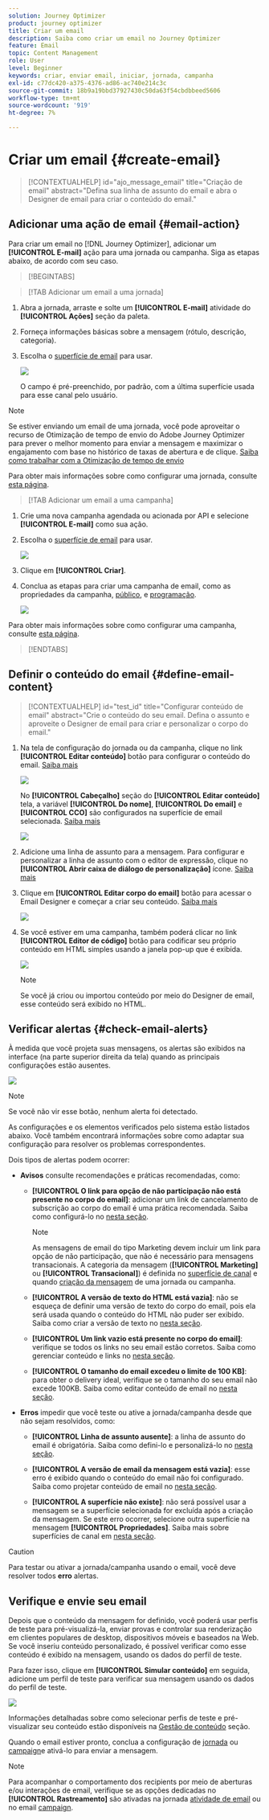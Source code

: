 ```yaml
---
solution: Journey Optimizer
product: journey optimizer
title: Criar um email
description: Saiba como criar um email no Journey Optimizer
feature: Email
topic: Content Management
role: User
level: Beginner
keywords: criar, enviar email, iniciar, jornada, campanha
exl-id: c77dc420-a375-4376-ad86-ac740e214c3c
source-git-commit: 18b9a19bbd37927430c50da63f54cbdbbeed5606
workflow-type: tm+mt
source-wordcount: '919'
ht-degree: 7%

---
```


# Criar um email {#create-email}

>[!CONTEXTUALHELP]
>id="ajo_message_email"
>title="Criação de email"
>abstract="Defina sua linha de assunto do email e abra o Designer de email para criar o conteúdo do email."


## Adicionar uma ação de email {#email-action}

Para criar um email no [!DNL Journey Optimizer], adicionar um **[!UICONTROL E-mail]** ação para uma jornada ou campanha. Siga as etapas abaixo, de acordo com seu caso.

>[!BEGINTABS]

>[!TAB Adicionar um email a uma jornada]

1. Abra a jornada, arraste e solte um **[!UICONTROL E-mail]** atividade do **[!UICONTROL Ações]** seção da paleta.

1. Forneça informações básicas sobre a mensagem (rótulo, descrição, categoria).

1. Escolha o [superfície de email](email-settings.md) para usar.

   ![](assets/email_journey.png)

   O campo é pré-preenchido, por padrão, com a última superfície usada para esse canal pelo usuário.

>[!NOTE]
>
>Se estiver enviando um email de uma jornada, você pode aproveitar o recurso de Otimização de tempo de envio do Adobe Journey Optimizer para prever o melhor momento para enviar a mensagem e maximizar o engajamento com base no histórico de taxas de abertura e de clique. [Saiba como trabalhar com a Otimização de tempo de envio](../building-journeys/journeys-message.md#send-time-optimization)

Para obter mais informações sobre como configurar uma jornada, consulte [esta página](../building-journeys/journey-gs.md).

>[!TAB Adicionar um email a uma campanha]

1. Crie uma nova campanha agendada ou acionada por API e selecione **[!UICONTROL E-mail]** como sua ação.

1. Escolha o [superfície de email](email-settings.md) para usar.

   ![](assets/email_campaign.png)

1. Clique em **[!UICONTROL Criar]**.

1. Conclua as etapas para criar uma campanha de email, como as propriedades da campanha, [público](../audience/about-audiences.md), e [programação](../campaigns/create-campaign.md#schedule).

   ![](assets/email_campaign_steps.png)

<!--
From the **[!UICONTROL Action]** section, specify if you want to track how your recipients react to your delivery: you can track email opens, and/or clicks on links and buttons in your email.

![](assets/email_campaign_tracking.png)
-->

Para obter mais informações sobre como configurar uma campanha, consulte [esta página](../campaigns/get-started-with-campaigns.md).

>[!ENDTABS]

## Definir o conteúdo do email {#define-email-content}

<!-- update the quarry component with right ID value-->

>[!CONTEXTUALHELP]
>id="test_id"
>title="Configurar conteúdo de email"
>abstract="Crie o conteúdo do seu email. Defina o assunto e aproveite o Designer de email para criar e personalizar o corpo do email."

1. Na tela de configuração do jornada ou da campanha, clique no link **[!UICONTROL Editar conteúdo]** botão para configurar o conteúdo do email. [Saiba mais](get-started-email-design.md)

   ![](assets/email_campaign_edit_content.png)

   No **[!UICONTROL Cabeçalho]** seção do **[!UICONTROL Editar conteúdo]** tela, a variável **[!UICONTROL Do nome]**, **[!UICONTROL Do email]** e **[!UICONTROL CCO]** são configurados na superfície de email selecionada. [Saiba mais](email-settings.md) <!--check if same for journey-->

   ![](assets/email_designer_edit_content_header.png)

1. Adicione uma linha de assunto para a mensagem. Para configurar e personalizar a linha de assunto com o editor de expressão, clique no **[!UICONTROL Abrir caixa de diálogo de personalização]** ícone. [Saiba mais](../personalization/personalization-build-expressions.md)

1. Clique em **[!UICONTROL Editar corpo do email]** botão para acessar o Email Designer e começar a criar seu conteúdo. [Saiba mais](get-started-email-design.md)

   ![](assets/email_designer_edit_email_body.png)

1. Se você estiver em uma campanha, também poderá clicar no link **[!UICONTROL Editor de código]** botão para codificar seu próprio conteúdo em HTML simples usando a janela pop-up que é exibida.

   ![](assets/email_designer_edit_code_editor.png)

   >[!NOTE]
   >
   >Se você já criou ou importou conteúdo por meio do Designer de email, esse conteúdo será exibido no HTML.

## Verificar alertas {#check-email-alerts}

À medida que você projeta suas mensagens, os alertas são exibidos na interface (na parte superior direita da tela) quando as principais configurações estão ausentes.

![](assets/email_journey_alerts_details.png)

>[!NOTE]
>
>Se você não vir esse botão, nenhum alerta foi detectado.

As configurações e os elementos verificados pelo sistema estão listados abaixo. Você também encontrará informações sobre como adaptar sua configuração para resolver os problemas correspondentes.

Dois tipos de alertas podem ocorrer:

* **Avisos** consulte recomendações e práticas recomendadas, como:

   * **[!UICONTROL O link para opção de não participação não está presente no corpo do email]**: adicionar um link de cancelamento de subscrição ao corpo do email é uma prática recomendada. Saiba como configurá-lo no [nesta seção](../privacy/opt-out.md#opt-out-management).

     >[!NOTE]
     >
     >As mensagens de email do tipo Marketing devem incluir um link para opção de não participação, que não é necessário para mensagens transacionais. A categoria da mensagem (**[!UICONTROL Marketing]** ou **[!UICONTROL Transacional]**) é definida no [superfície de canal](email-settings.md#email-type) e quando [criação da mensagem](#create-email-journey-campaign) de uma jornada ou campanha.

   * **[!UICONTROL A versão de texto do HTML está vazia]**: não se esqueça de definir uma versão de texto do corpo do email, pois ela será usada quando o conteúdo do HTML não puder ser exibido. Saiba como criar a versão de texto no [nesta seção](text-version-email.md).

   * **[!UICONTROL Um link vazio está presente no corpo do email]**: verifique se todos os links no seu email estão corretos. Saiba como gerenciar conteúdo e links no [nesta seção](content-from-scratch.md).

   * **[!UICONTROL O tamanho do email excedeu o limite de 100 KB]**: para obter o delivery ideal, verifique se o tamanho do seu email não excede 100KB. Saiba como editar conteúdo de email no [nesta seção](content-from-scratch.md).

* **Erros** impedir que você teste ou ative a jornada/campanha desde que não sejam resolvidos, como:

   * **[!UICONTROL Linha de assunto ausente]**: a linha de assunto do email é obrigatória. Saiba como defini-lo e personalizá-lo no [nesta seção](create-email.md).

  <!--HTML is empty when Amp HTML is present-->

   * **[!UICONTROL A versão de email da mensagem está vazia]**: esse erro é exibido quando o conteúdo do email não foi configurado. Saiba como projetar conteúdo de email no [nesta seção](get-started-email-design.md).

   * **[!UICONTROL A superfície não existe]**: não será possível usar a mensagem se a superfície selecionada for excluída após a criação da mensagem. Se este erro ocorrer, selecione outra superfície na mensagem **[!UICONTROL Propriedades]**. Saiba mais sobre superfícies de canal em [nesta seção](../configuration/channel-surfaces.md).

>[!CAUTION]
>
>Para testar ou ativar a jornada/campanha usando o email, você deve resolver todos **erro** alertas.

## Verifique e envie seu email

Depois que o conteúdo da mensagem for definido, você poderá usar perfis de teste para pré-visualizá-la, enviar provas e controlar sua renderização em clientes populares de desktop, dispositivos móveis e baseados na Web. Se você inseriu conteúdo personalizado, é possível verificar como esse conteúdo é exibido na mensagem, usando os dados do perfil de teste.

Para fazer isso, clique em **[!UICONTROL Simular conteúdo]** em seguida, adicione um perfil de teste para verificar sua mensagem usando os dados do perfil de teste.

![](assets/email_designer_edit_simulate.png)

Informações detalhadas sobre como selecionar perfis de teste e pré-visualizar seu conteúdo estão disponíveis na [Gestão de conteúdo](../content-management/preview-test.md) seção.

Quando o email estiver pronto, conclua a configuração de [jornada](../building-journeys/journey-gs.md) ou [campaign](../campaigns/create-campaign.md)e ativá-lo para enviar a mensagem.

>[!NOTE]
>
>Para acompanhar o comportamento dos recipients por meio de aberturas e/ou interações de email, verifique se as opções dedicadas no **[!UICONTROL Rastreamento]** são ativadas na jornada [atividade de email](../building-journeys/journeys-message.md) ou no email [campaign](../campaigns/create-campaign.md).<!--to move?-->

<!--

## Define your email content {#email-content}

Use [!DNL Journey Optimizer] Email Designer to [design your email from scratch](../email/content-from-scratch.md). If you have an existing content, you can [import it in the Email Designer](../email/existing-content.md), or [code your own content](../email/code-content.md) in [!DNL Journey Optimizer]. 

[!DNL Journey Optimizer] comes with a set of [built-in templates](email-templates.md) to help you start. Any email can also be saved as a template.

Use [!DNL Journey Optimizer] Expression editor to personalize your messages with profiles' data. For more on personalization, refer to [this section](../personalization/personalize.md).

Adapt the content of your messages to the targeted profiles by using [!DNL Journey Optimizer] dynamic content capabilities. [Get started with dynamic content](../personalization/get-started-dynamic-content.md)

## Email tracking {#email-tracking}

If you want to track the behavior of your recipients through openings and/or clicks on links, enable the following options: **[!UICONTROL Email opens]** and **[!UICONTROL Click on email]**. 

Learn more about tracking in [this section](message-tracking.md).

## Validate your email content {#email-content-validate}

Control the rendering of your email, and check personalization settings with test profiles, using the preview section on the left-hand side. For more on this, refer to [this section](preview.md).

![](assets/messages-simple-preview.png)

You must also check alerts in the upper section of the editor.  Some of them are simple warnings, but others can prevent you from using the message. 

-->

